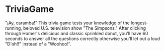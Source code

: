 # TriviaGame

"¡Ay, caramba!" This trivia game tests your knowledge of the longest-running, beloved U.S. television show "The Simpsons." After clicking through Homer's delicious and classic sprinkled donut, you'll have 60 seconds to answer all the questions correctly otherwise you'll let out a loud "D'oh!!" instead of a "Woohoo!".